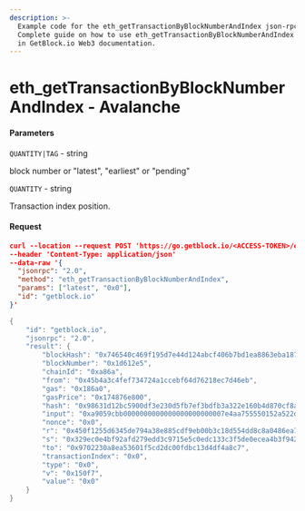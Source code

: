 ```yaml
---
description: >-
  Example code for the eth_getTransactionByBlockNumberAndIndex json-rpc method.
  Сomplete guide on how to use eth_getTransactionByBlockNumberAndIndex json-rpc
  in GetBlock.io Web3 documentation.
---
```


# eth\_getTransactionByBlockNumberAndIndex - Avalanche

#### Parameters

`QUANTITY|TAG` - string

block number or "latest", "earliest" or "pending"

`QUANTITY` - string

Transaction index position.

#### Request

```json
curl --location --request POST 'https://go.getblock.io/<ACCESS-TOKEN>/ext/bc/C/rpc' \
--header 'Content-Type: application/json' 
--data-raw '{
  "jsonrpc": "2.0",
  "method": "eth_getTransactionByBlockNumberAndIndex",
  "params": ["latest", "0x0"],
  "id": "getblock.io"
}'
```

```java
{
    "id": "getblock.io",
    "jsonrpc": "2.0",
    "result": {
        "blockHash": "0x746540c469f195d7e44d124abcf406b7bd1ea8863eba18783dcd54791862e506",
        "blockNumber": "0x1d612e5",
        "chainId": "0xa86a",
        "from": "0x45b4a3c4fef734724a1ccebf64d76218ec7d46eb",
        "gas": "0x186a0",
        "gasPrice": "0x174876e800",
        "hash": "0x98631d12bc5900df3e230d5fb7ef3bdfb3a322e160b4d870cf8aa89e0a45c36f",
        "input": "0xa9059cbb0000000000000000000000007e4aa755550152a522d9578621ea22edab20430800000000000000000000000000000000000000000000000000000000080befc0",
        "nonce": "0x0",
        "r": "0x450f1255d6345de794a38e885cdf9eb00b3c18d554dd8c8a0486ea7dd2cfcb9d",
        "s": "0x329ec0e4bf92afd279edd3c9715e5c0edc133c3f5de0ecea4b3f942183b14097",
        "to": "0x9702230a8ea53601f5cd2dc00fdbc13d4df4a8c7",
        "transactionIndex": "0x0",
        "type": "0x0",
        "v": "0x150f7",
        "value": "0x0"
    }
}
```
